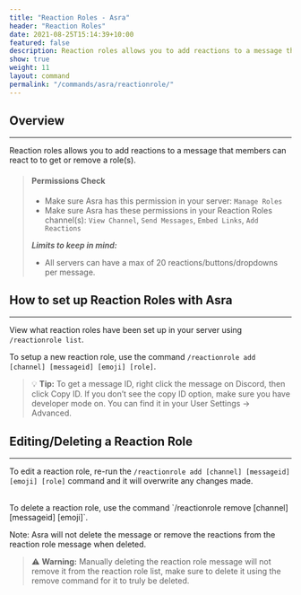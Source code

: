 ```yaml
---
title: "Reaction Roles - Asra"
header: "Reaction Roles"
date: 2021-08-25T15:14:39+10:00
featured: false
description: Reaction roles allows you to add reactions to a message that members can react to to get or remove a role(s).
show: true
weight: 11
layout: command
permalink: "/commands/asra/reactionrole/"
---
```


## Overview 

_________________

Reaction roles allows you to add reactions to a message that members can react to to get or remove a role(s).

> #### Permissions Check
>
> - Make sure Asra has this permission in your server: `Manage Roles`
> - Make sure Asra has these permissions in your Reaction Roles channel(s): 
> `View Channel`, `Send Messages`, `Embed Links`, `Add Reactions`
>
> ***Limits to keep in mind:***
>
> - All servers can have a max of 20 reactions/buttons/dropdowns per message.

## How to set up Reaction Roles with Asra

_________________

View what reaction roles have been set up in your server using `/reactionrole list`.

To setup a new reaction role, use the command `/reactionrole add [channel] [messageid] [emoji] [role]`.

> 💡 **Tip:** To get a message ID, right click the message on Discord, then click Copy ID. If you don’t see the copy ID option, make sure you have developer mode on. You can find it in your User Settings -> Advanced.


## Editing/Deleting a Reaction Role

_________________

To edit a reaction role, re-run the `/reactionrole add [channel] [messageid] [emoji] [role]` command and it will overwrite any changes made.

<br>
To delete a reaction role, use the command `/reactionrole remove [channel] [messageid] [emoji]`.

Note: Asra will not delete the message or remove the reactions from the reaction role message when deleted.

> ⚠️ **Warning:** Manually deleting the reaction role message will not remove it from the reaction role list, make sure to delete it using the remove command for it to truly be deleted.